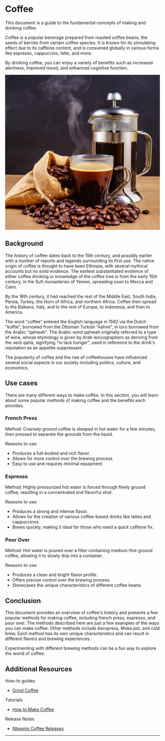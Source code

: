 # Coffee

This document is a guide to the fundamental concepts of making and drinking coffee. 

Coffee is a popular beverage prepared from roasted coffee beans, the seeds of berries from certain coffee species. It is known for its stimulating effect due to its caffeine content, and is consumed globally in various forms like espresso, cappuccino, latte, and more.

By drinking coffee, you can enjoy a variety of benefits such as increased alertness, improved mood, and enhanced cognitive function.

![An image of a glass mug containing coffee with steam rising from it, next to a bag of coffee beans and a french press](coffee-img.jpg)


## Background

The history of coffee dates back to the 15th century, and possibly earlier with a number of reports and legends surrounding its first use. The native origin of coffee is thought to have been Ethiopia, with several mythical accounts but no solid evidence. The earliest substantiated evidence of either coffee drinking or knowledge of the coffee tree is from the early 15th century, in the Sufi monasteries of Yemen, spreading soon to Mecca and Cairo. 

By the 16th century, it had reached the rest of the Middle East, South India, Persia, Turkey, the Horn of Africa, and northern Africa. Coffee then spread to the Balkans, Italy, and to the rest of Europe, to Indonesia, and then to America. 

The word "coffee" entered the English language in 1582 via the Dutch "koffie", borrowed from the Ottoman Turkish "kahve", in turn borrowed from the Arabic "qahwah". The Arabic word qahwah originally referred to a type of wine, whose etymology is given by Arab lexicographers as deriving from the verb qahā, signifying "to lack hunger", used in reference to the drink's reputation as an appetite suppressant.

The popularity of coffee and the rise of coffeehouses have influenced several social aspects in our society including politics, culture, and economics.

## Use cases

There are many different ways to make coffee. In this section, you will learn about some popular methods of making coffee and the benefits each provides.

### French Press

Method: Coarsely ground coffee is steeped in hot water for a few minutes, then pressed to separate the grounds from the liquid.

Reasons to use:

- Produces a full-bodied and rich flavor.
- Allows for more control over the brewing process.
- Easy to use and requires minimal equipment.

### Espresso

Method: Highly pressurized hot water is forced through finely ground coffee, resulting in a concentrated and flavorful shot.

Reasons to use:

- Produces a strong and intense flavor.
- Allows for the creation of various coffee-based drinks like lattes and cappuccinos.
- Brews quickly, making it ideal for those who need a quick caffeine fix.

### Pour Over

Method: Hot water is poured over a filter containing medium-fine ground coffee, allowing it to slowly drip into a container.

Reasons to use:

- Produces a clean and bright flavor profile.
- Offers precise control over the brewing process.
- Showcases the unique characteristics of different coffee beans.

## Conclusion

This document provides an overview of coffee's history and presents a few popular methods for making coffee, including french press, espresso, and pour over. The methods described here are just a few examples of the ways you can make coffee. Other methods include Aeropress, Moka pot, and cold brew. Each method has its own unique characteristics and can result in different flavors and brewing experiences. 

Experimenting with different brewing methods can be a fun way to explore the world of coffee.

## Additional Resources

How-to guides

- [Grind Coffee](../how-to/grind-coffee.md)

Tutorials

- [How to Make Coffee](../tutorial/example-tutorial.md)

Release Notes

- [Nbeamx Coffee Releases](../release-notes/example-release-notes.md)

---
